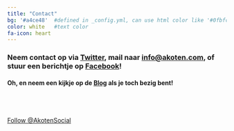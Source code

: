 ```yaml
---
title: "Contact"
bg: '#a4ce48'  #defined in _config.yml, can use html color like '#0fbfcf'
color: white   #text color
fa-icon: heart
---
```


### Neem contact op via <a href="https://twitter.com/AkotenSocial" target="_blank">Twitter</a>, mail naar <info@akoten.com>, of stuur een berichtje op <a href="https://facebook.com/Akoten" target="_blank">Facebook</a>!
 
#### Oh, en neem een kijkje op de [Blog](http://blog.akoten.com) als je toch bezig bent!

 <br>
 
<div id="contact-social-buttons">
<div style="margin-left: 4%;" class="fb-like" data-href="https://www.facebook.com/pages/Akoten/263615787128883?fref=ts" data-layout="button_count" data-action="like" data-show-faces="true" data-share="true"></div>
<br>
<br>
<a  href="https://twitter.com/AkotenSocial" class="twitter-follow-button" data-show-count="false" data-size="large">Follow @AkotenSocial</a>
<script>!function(d,s,id){var js,fjs=d.getElementsByTagName(s)[0],p=/^http:/.test(d.location)?'http':'https';if(!d.getElementById(id)){js=d.createElement(s);js.id=id;js.src=p+'://platform.twitter.com/widgets.js';fjs.parentNode.insertBefore(js,fjs);}}(document, 'script', 'twitter-wjs');</script>
</div>